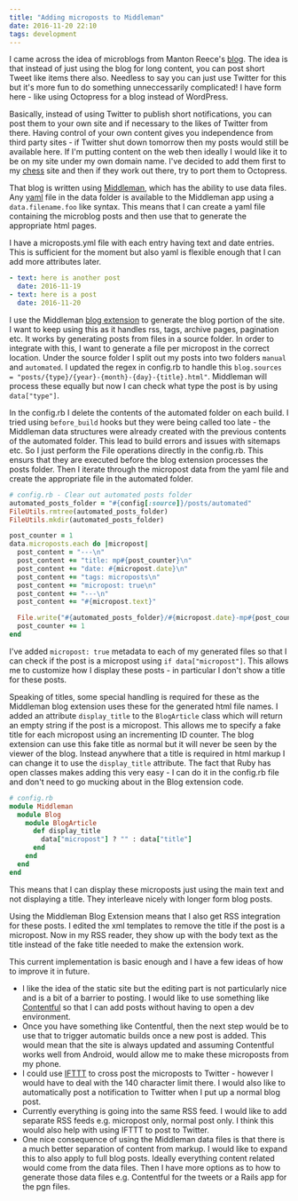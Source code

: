 ```yaml
---
title: "Adding microposts to Middleman"
date: 2016-11-20 22:10
tags: development
---
```


I came across the idea of microblogs from Manton Reece's [blog](http://www.manton.org/tag/microblogs).
The idea is that instead of just using the blog for long content, you can post short Tweet like items there also.
Needless to say you can just use Twitter for this but it's more fun to do something unneccessarily complicated!
I have form here - like using Octopress for a blog instead of WordPress.  

Basically, instead of using Twitter to publish short notifications, you can post them to your own site and if necessary to the likes of Twitter from there.
Having control of your own content gives you independence from third party sites - if Twitter shut down tomorrow then my posts would still be available here.
If I'm putting content on the web then ideally I would like it to be on my site under my own domain name.
I've decided to add them first to my [chess](http://www.gerardcondon.com/chess) site and then if they work out there, try to port them to Octopress.

That blog is written using [Middleman](http://www.middlemanapp.com), which has the ability to use data files.
Any [yaml](https://en.wikipedia.org/wiki/YAML) file in the data folder is available to the Middleman app using a `data.filename.foo` like syntax.
This means that I can create a yaml file containing the microblog posts and then use that to generate the appropriate html pages.

I have a microposts.yml file with each entry having text and date entries. This is sufficient for the moment but also yaml is flexible enough that I can add more attributes later.
```yml
- text: here is another post
  date: 2016-11-19
- text: here is a post
  date: 2016-11-20
```

I use the Middleman [blog extension](https://middlemanapp.com/basics/blogging/) to generate the blog portion of the site.
I want to keep using this as it handles rss, tags, archive pages, pagination etc.
It works by generating posts from files in a source folder. In order to integrate with this, I want to generate a file per micropost in the correct location.
Under the source folder I split out my posts into two folders `manual` and `automated`.
I updated the regex in config.rb to handle this `blog.sources = "posts/{type}/{year}-{month}-{day}-{title}.html"`.
Middleman will process these equally but now I can check what type the post is by using `data["type"]`.

In the config.rb I delete the contents of the automated folder on each build.
I tried using `before_build` hooks but they were being called too late - the Middleman data structures were already created with the previous contents of the automated folder.
This lead to build errors and issues with sitemaps etc.
So I just perform the File operations directly in the config.rb. This ensurs that they are executed before the blog extension processes the posts folder.
Then I iterate through the micropost data from the yaml file and create the appropriate file in the automated folder.

```ruby
# config.rb - Clear out automated posts folder
automated_posts_folder = "#{config[:source]}/posts/automated"
FileUtils.rmtree(automated_posts_folder)
FileUtils.mkdir(automated_posts_folder)

post_counter = 1
data.microposts.each do |micropost|
  post_content = "---\n"
  post_content += "title: mp#{post_counter}\n"
  post_content += "date: #{micropost.date}\n"
  post_content += "tags: microposts\n"
  post_content += "micropost: true\n"
  post_content += "---\n"
  post_content += "#{micropost.text}"

  File.write("#{automated_posts_folder}/#{micropost.date}-mp#{post_counter}.html.md", post_content)
  post_counter += 1
end
```

I've added `micropost: true` metadata to each of my generated files so that I can check if the post is a micropost using `if data["micropost"]`.
This allows me to customize how I display these posts - in particular I don't show a title for these posts.

Speaking of titles, some special handling is required for these as the Middleman blog extension uses these for the generated html file names.
I added an attribute `display_title` to the `BlogArticle` class which will return an empty string if the post is a micropost.
This allows me to specify a fake title for each micropost using an incrementing ID counter.
The blog extension can use this fake title as normal but it will never be seen by the viewer of the blog.
Instead anywhere that a title is required in html markup I can change it to use the `display_title`  attribute.
The fact that Ruby has open classes makes adding this very easy - I can do it in the config.rb file and don't need to go mucking about in the Blog extension code.

``` ruby 
# config.rb
module Middleman
  module Blog
    module BlogArticle
      def display_title
        data["micropost"] ? "" : data["title"]
      end
    end
  end
end
```

This means that I can display these microposts just using the main text and not displaying a title. They interleave nicely with longer form blog posts.

Using the Middleman Blog Extension means that I also get RSS integration for these posts.
I edited the xml templates to remove the title if the post is a micropost.
Now in my RSS reader, they show up with the body text as the title instead of the fake title needed to make the extension work.

This current implementation is basic enough and I have a few ideas of how to improve it in future.

* I like the idea of the static site but the editing part is not particularly nice and is a bit of a barrier to posting. I would like to use something like [Contentful](https://www.contentful.com/) so that I can add posts without having to open a dev environment.
* Once you have something like Contentful, then the next step would be to use that to trigger automatic builds once a new post is added. This would mean that the site is always updated and assuming Contentful works well from Android, would allow me to make these microposts from my phone.
* I could use [IFTTT](https://ifttt.com/) to cross post the microposts to Twitter - however I would have to deal with the 140 character limit there. I would also like to automatically post a notification to Twitter when I put up a normal blog post.
* Currently everything is going into the same RSS feed. I would like to add separate RSS feeds e.g. micropost only, normal post only. I think this would also help with using IFTTT to post to Twitter.
* One nice consequence of using the Middleman data files is that there is a much better separation of content from markup. I would like to expand this to also apply to full blog posts. Ideally everything content related would come from the data files. Then I have more options as to how to generate those data files e.g. Contentful for the tweets or a Rails app for the pgn files.